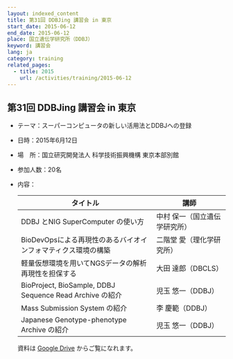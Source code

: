 ```yaml
---
layout: indexed_content
title: 第31回 DDBJing 講習会 in 東京
start_date: 2015-06-12
end_date: 2015-06-12
place: 国立遺伝学研究所（DDBJ）
keyword: 講習会
lang: ja
category: training
related_pages:
  - title: 2015
    url: /activities/training/2015-06-12
---
```


## 第31回 DDBJing 講習会 in 東京 <a name="31"></a>

-   テーマ：スーパーコンピュータの新しい活用法とDDBJへの登録

-   日時：2015年6月12日

-   場　所：国立研究開発法人 科学技術振興機構 東京本部別館

-   参加人数：20名

-   内容：

    | タイトル | 講師 |
    |----|----|
    | DDBJ とNIG SuperComputer の使い方 | 中村 保一（国立遺伝学研究所） |
    | BioDevOpsによる再現性のあるバイオインフォマティクス環境の構築 | 二階堂 愛（理化学研究所）     |
    | 軽量仮想環境を用いてNGSデータの解析再現性を担保する | 大田 達郎（DBCLS）  |
    | BioProject, BioSample, DDBJ Sequence Read Archive の紹介      | 児玉 悠一（DDBJ） |
    | Mass Submission System の紹介  | 李 慶範（DDBJ）               |
    | Japanese Genotype-phenotype Archive の紹介  | 児玉 悠一（DDBJ）             |

    資料は [Google
    Drive](https://drive.google.com/drive/u/2/folders/18g2GO3Q_9NBJ_Hi7WgD3t48NUbji4ZfU)
    からご覧になれます。